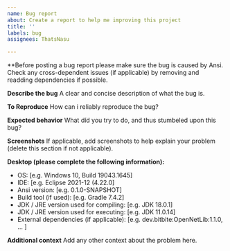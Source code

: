 ```yaml
---
name: Bug report
about: Create a report to help me improving this project
title: ''
labels: bug
assignees: ThatsNasu

---
```


**Before posting a bug report
please make sure the bug is caused by Ansi. Check any cross-dependent issues (if applicable) by removing and readding dependencies if possible.

**Describe the bug**
A clear and concise description of what the bug is.

**To Reproduce**
How can i reliably reproduce the bug?

**Expected behavior**
What díd you try to do, and thus stumbeled upon this bug?

**Screenshots**
If applicable, add screenshots to help explain your problem (delete this section if not applicable).

**Desktop (please complete the following information):**
 - OS: [e.g. Windows 10, Build 19043.1645]
 - IDE: [e.g. Eclipse 2021-12 (4.22.0]
 - Ansi version: [e.g. 0.1.0-SNAPSHOT]
 - Build tool (if used): [e.g. Gradle 7.4.2]
 - JDK / JRE version used for compiling: [e.g. JDK 18.0.1]
 - JDK / JRE version used for executing: [e.g. JDK 11.0.14]
 - External dependencies (if applicable): [e.g. dev.bitbite:OpenNetLib:1.1.0, ... ]

**Additional context**
Add any other context about the problem here.
